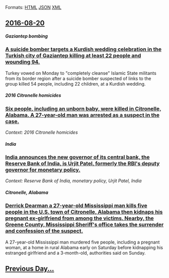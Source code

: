 
Formats: [HTML](2016/08/20/index.html)  [JSON](2016/08/20/index.json)  [XML](2016/08/20/index.xml)  

## [2016-08-20](/news/2016/08/20/index.md)

##### Gaziantep bombing
### [A suicide bomber targets a Kurdish wedding celebration in the Turkish city of Gaziantep killing at least 22 people and wounding 94. ](/news/2016/08/20/a-suicide-bomber-targets-a-kurdish-wedding-celebration-in-the-turkish-city-of-gaziantep-killing-at-least-22-people-and-wounding-94.md)
Turkey vowed on Monday to &quot;completely cleanse&quot; Islamic State militants from its border region after a suicide bomber suspected of links to the group killed 54 people, including 22 children, at a Kurdish wedding.

##### 2016 Citronelle homicides
### [ Six people, including an unborn baby, were killed in Citronelle, Alabama. A 27-year-old man was arrested as a suspect in the case. ](/news/2016/08/20/six-people-including-an-unborn-baby-were-killed-in-citronelle-alabama-a-27-year-old-man-was-arrested-as-a-suspect-in-the-case.md)
_Context: 2016 Citronelle homicides_

##### India
### [India announces the new governor of its central bank, the Reserve Bank of India, is Urjit Patel, formerly the RBI's deputy governor for monetary policy. ](/news/2016/08/20/india-announces-the-new-governor-of-its-central-bank-the-reserve-bank-of-india-is-urjit-patel-formerly-the-rbi-s-deputy-governor-for-mone.md)
_Context: Reserve Bank of India, monetary policy, Urjit Patel, India_

##### Citronelle, Alabama
### [Derrick Dearman a 27-year-old Mississippi man kills five people in the U.S. town of Citronelle, Alabama then kidnaps his pregnant ex-girlfriend from among the victims. Nearby, the Greene County, Mississippi Sheriff's office takes the surrender and confession of the suspect. ](/news/2016/08/20/derrick-dearman-a-27-year-old-mississippi-man-kills-five-people-in-the-u-s-town-of-citronelle-alabama-then-kidnaps-his-pregnant-ex-girlfri.md)
A 27-year-old Mississippi man murdered five people, including a pregnant woman, at a home in rural Alabama early on Saturday before kidnapping his estranged girlfriend and a 3-month-old, authorities said on Sunday.

## [Previous Day...](/news/2016/08/19/index.md)

